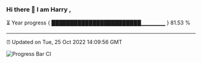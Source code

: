 ### Hi there 👋 I am Harry , 

⏳ Year progress { ████████████████████████▁▁▁▁▁▁ } 81.53 %

---

⏰ Updated on Tue, 25 Oct 2022 14:09:56 GMT

![Progress Bar CI](https://github.com/duykhang68/duykhang68/workflows/Progress%20Bar%20CI/badge.svg)
